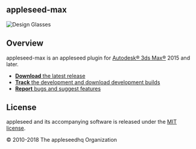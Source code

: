 ## appleseed-max

![Design Glasses](https://raw.githubusercontent.com/appleseedhq/appleseedhq.github.io/master/img/renders/design_glasses.png)

## Overview

appleseed-max is an appleseed plugin for [Autodesk® 3ds Max®](http://www.autodesk.com/products/3ds-max/overview) 2015 and later.

* [**Download** the latest release](https://github.com/appleseedhq/appleseed-max/releases/latest/)
* [**Track** the development and download development builds](https://forum.appleseedhq.net/t/3ds-max-plugin-development/109)
* [**Report** bugs and suggest features](https://github.com/appleseedhq/appleseed-max/issues)

## License

appleseed and its accompanying software is released under the [MIT license](https://en.wikipedia.org/wiki/MIT_License).

© 2010-2018 The appleseedhq Organization
